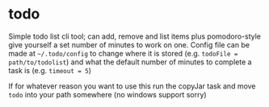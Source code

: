 # todo

Simple todo list cli tool; can add, remove and list items plus pomodoro-style give yourself a set number of minutes to work on one.
Config file can be made at `~/.todo/config` to change where it is stored (e.g. `todoFile = path/to/todolist`) and what the default number of minutes to complete
a task is (e.g. `timeout = 5`)

If for whatever reason you want to use this run the copyJar task and move `todo` into your path somewhere (no windows support sorry)
